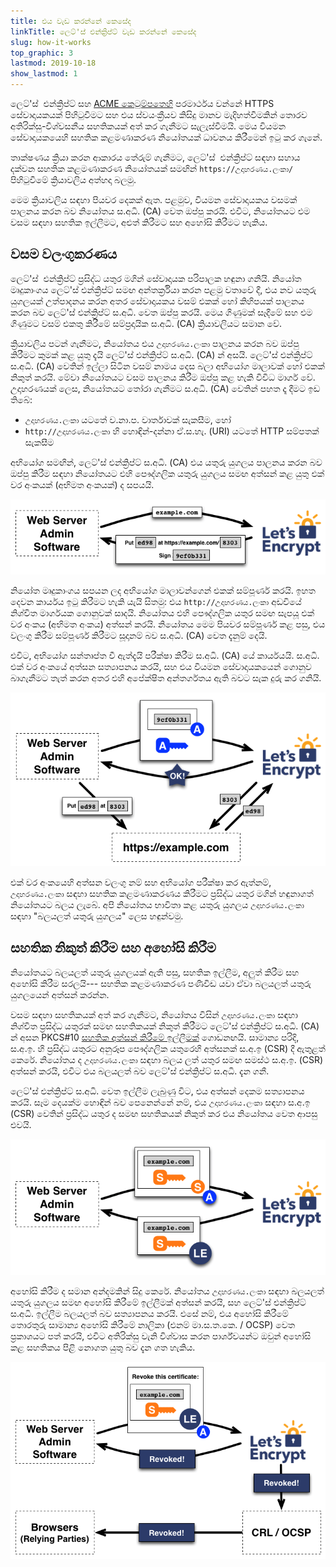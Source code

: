 ```yaml
---
title: එය වැඩ කරන්නේ කෙසේද
linkTitle: ලෙට්'ස් එන්ක්‍රිප්ට් වැඩ කරන්නේ කෙසේද
slug: how-it-works
top_graphic: 3
lastmod: 2019-10-18
show_lastmod: 1
---
```



ලෙට්'ස්&nbsp; එන්ක්‍රිප්ට් සහ [ACME කෙටුම්පතෙහි](https://tools.ietf.org/html/rfc8555) පරමාර්ථය වන්නේ HTTPS සේවාදායකයක් පිහිටුවීමට සහ එය ස්වයංක්‍රීයව කිසිදු මානව මැදිහත්වීමකින් තොරව අතිරික්සු-විශ්වසනීය සහතිකයක් අත් කර ගැනීමට සැලැස්වීමයි.  මෙය වියමන සේවාදායකයෙහි සහතික කළමණාකරණ නියෝතයක් ධාවනය කිරීමෙන් ඉටු කර ගැනේ.

තාක්ෂණය ක්‍රියා කරන ආකාරය තේරුම් ගැනීමට, ලෙට්'ස්&nbsp; එන්ක්‍රිප්ට් සඳහා සහාය දක්වන සහතික කළමණාකරණ නියෝතයක් සමඟින් `https://උදාහරණය.ලංකා/` පිහිටුවීමේ ක්‍රියාවලිය අත්හදා බලමු.

මෙම ක්‍රියාවලිය සඳහා පියවර දෙකක් ඇත.  පළමුව, වියමන සේවාදායකය වසමක් පාලනය කරන බව නියෝතය ස.අධි. (CA) වෙත ඔප්පු කරයි.  එවිට, නියෝතයට එම වසම සඳහා සහතික ඉල්ලීමට, අළුත් කිරීමට සහ අහෝසි කිරීමට හැකිය.

## වසම වලංගුකරණය

ලෙට්'ස්&nbsp; එන්ක්‍රිප්ට් ප්‍රසිද්ධ යතුර මගින් සේවාදායක පරිපාලක හඳුනා ගනියි.  නියෝත මෘදුකාංගය ලෙට්'ස්&nbsp;එන්ක්‍රිප්ට් සමඟ අන්තර්ක්‍රියා කරන පළමු වතාවේ දී, එය නව යතුරු යුගලයක් උත්පාදනය කරන අතර සේවාදායකය වසම් එකක් හෝ කිහිපයක් පාලනය කරන බව ලෙට්'ස්&nbsp;එන්ක්‍රිප්ට් ස.අධි. වෙත ඔප්පු කරයි.  මෙය ගිණුමක් සෑදීමේ සහ එම ගිණුමට වසම් එකතු කිරීමේ සම්ප්‍රදායික ස.අධි. (CA) ක්‍රියාවලියට සමාන වේ.

ක්‍රියාවලිය පටන් ගැනීමට, නියෝතය එය `උදාහරණය.ලංකා` පාලනය කරන බව ඔප්පු කිරීමට කුමක් කළ යුතු දැයි ලෙට්'ස් එන්ක්‍රිප්ට් ස.අධි. (CA) න් අසයි.  ලෙට්'ස් එන්ක්‍රිප්ට් ස.අධි. (CA) වෙතින් ඉල්ලා සිටින වසම් නාමය දෙස බලා අභියෝග මාලාවක් හෝ එකක් නිකුත් කරයි.   මේවා නියෝතයට වසම පාලනය කිරීම ඔප්පු කළ හැකි විවිධ මාර්ග වේ.  උදාහරණයක් ලෙස, නියෝතයට තෝරා ගැනීමට ස.අධි. (CA) වෙතින් පහත දෑ දීමට ඉඩ තිබේ:

* `උදාහරණය.ලංකා` යටතේ ව.නා.ප. වාර්තාවක් සැකසීම, හෝ
* `http://උදාහරණය.ලංකා` හි හොඳින්-දන්නා ඒ.ස.හැ. (URI) යටතේ HTTP සම්පතක් සැකසීම

අභියෝග සමඟින්, ලෙට්'ස් එන්ක්‍රිප්ට් ස.අධි. (CA) එය යතුරු යුගලය පාලනය කරන බව ඔප්පු කිරීම සඳහා නියෝතයට එහි පෞද්ගලික යතුරු යුගලය සමඟ අත්සන් කළ යුතු එක් වර අංකයක් (අභිමත අංකයක්) ද සපයයි.

<div class="howitworks-figure">
<img alt="උදාහරණය.ලංකා වලංගු කිරීමට අභියෝග ඉල්ලා සිටීම"
     src="/images/howitworks_challenge.png"/>
</div>

නියෝත මෘදුකාංගය සපයන ලද අභියෝග මාලාවන්ගෙන් එකක් සම්පූර්ණ කරයි.   ඉහත දෙවන කාර්යය ඉටු කිරීමට හැකි යැයි සිතමු: එය `http://උදාහරණය.ලංකා` අඩවියේ නිශ්චිත මාර්ගයක ගොනුවක් සාදයි.  නියෝතය එහි පෞද්ගලික යතුර සමඟ සැපයූ එක් වර අංකය (අභිමත අංකය) අත්සන් කරයි.  නියෝතය මෙම පියවර සම්පූර්ණ කළ පසු, එය වලංගු කිරීම සම්පූර්ණ කිරීමට සූදානම් බව ස.අධි. (CA) වෙත දැනුම් දෙයි.

එවිට, අභියෝග සන්තෘප්ත වී ඇත්දැයි පරීක්ෂා කිරීම ස.අධි. (CA)  යේ කාර්යයයි.  ස.අධි. එක් වර අංකයේ අත්සන සත්‍යාපනය කරයි, සහ එය වියමන සේවාදායකයෙන් ගොනුව බාගැනීමට තැත් කරන අතර එහි අපේක්ෂිත අන්තර්ගතය ඇති බවට සැක දුරු කර ගනියි.

<div class="howitworks-figure">
<img alt="උදාහරණය.ලංකා සඳහා බලය දීම වෙනුවෙන් ක්‍රියා කිරීමට ඉල්ලා සිටීම"
     src="/images/howitworks_authorization.png"/>
</div>

එක් වර අංකයෙහි අත්සන වලංගු නම් සහ අභියෝග පරීක්ෂා කර ඇත්නම්, `උදාහරණය.ලංකා` සඳහා සහතික කළමණාකරණය කිරීමට ප්‍රසිද්ධ යතුර මගින් හඳුනාගත් නියෝතයට බලය ලැබේ.  අපි නියෝතය භාවිතා කළ යතුරු යුගලය `උදාහරණය.ලංකා` සඳහා "බලයලත් යතුරු යුගලය" ලෙස හඳුන්වමු.


## සහතික නිකුත් කිරීම සහ අහෝසි කිරීම

නියෝතයට බලයලත් යතුරු යුගලයක් ඇති පසු, සහතික ඉල්ලීම, අලුත් කිරීම සහ අහෝසි කිරීම සරලයි--- සහතික කළමණාකරණ පණිවිඩ යවා ඒවා බලයලත් යතුරු යුගලයෙන් අත්සන් කරන්න.

වසම සඳහා සහතිකයක් අත් කර ගැනීමට, නියෝතය විසින් `උදාහරණය.ලංකා` සඳහා නිශ්චිත ප්‍රසිද්ධ යතුරක් සමඟ සහතිකයක් නිකුත් කිරීමට ලෙට්'ස්&nbsp;එන්ක්‍රිප්ට් ස.අධි. (CA) න් අසන PKCS#10 [සහතික අත්සන් කිරීමේ ඉල්ලීමක්](https://tools.ietf.org/html/rfc2986) ගොඩනඟයි.  සාමාන්‍ය පරිදි, ස.අ.ඉ. හි ප්‍රසිද්ධ යතුරට අනුරූප පෞද්ගලික යතුරෙහි අත්සනක් ස.අ.ඉ (CSR) දී ඇතුළත් කෙරේ.  නියෝතය ද `උදාහරණය.ලංකා` සඳහා බලය ලත් යතුර සමඟ සමස්ථ ස.අ.ඉ. (CSR) අත්සන් කරයි, එවිට එය බලයලත් බව ලෙට්'ස්&nbsp;එන්ක්‍රිප්ට් ස.අධි. දැන ගනී.

ලෙට්'ස්&nbsp;එන්ක්‍රිප්ට් ස.අධි. වෙත ඉල්ලීම ලැබුණු විට, එය අත්සන් දෙකම සත්‍යාපනය කරයි.  සෑම දෙයක්ම හොඳින් බව පෙනෙන්නේ නම්, එය `උදාහරණය.ලංකා` සඳහා ස.අ.ඉ (CSR) වෙතින් ප්‍රසිද්ධ යතුර ද සමඟ සහතිකයක් නිකුත් කර එය නියෝතය වෙත ආපසු එවයි.

<div class="howitworks-figure">
<img alt="උදාහරණය.ලංකා සඳහා සහතිකයක් ඉල්ලීම"
     src="/images/howitworks_certificate.png"/>
</div>

අහෝසි කිරීම ද සමාන අන්දමකින් සිදු කෙරේ.  නියෝතය `උදාහරණය.ලංකා` සඳහා බලයලත් යතුරු යුගලය සමඟ අහෝසි කිරීමේ ඉල්ලීමක් අත්සන් කරයි, සහ ලෙට්'ස්&nbsp;එන්ක්‍රිප්ට් ස.අධි. ඉල්ලීම බලයලත් බව සත්‍යාපනය කරයි.  එසේ නම්, එය අහෝසි කිරීමේ තොරතුරු සාමාන්‍ය අහෝසි කිරීමේ නාලිකා (එනම් මා.ස.ත.කෙ. / OCSP) වෙත ප්‍රකාශයට පත් කරයි, එවිට අතිරික්සු වැනි විශ්වාස කරන පාර්ශ්වයන්ට ඔවුන් අහෝසි කළ සහතිකය පිළි නොගත යුතු බව දැන ගත හැකිය.

<div class="howitworks-figure">
<img alt="උදාහරණය.ලංකා සඳහා සහතිකයක් අහෝසි කිරීමට ඉල්ලීම"
     src="/images/howitworks_revocation.png"/>
</div>



